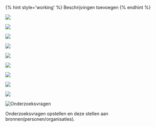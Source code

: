 

{% hint style='working' %}
Beschrijvingen toevoegen
{% endhint %}

![](content/onderzoeksvragen/schetsen7.png)

![](content/onderzoeksvragen/schetsen8.png)

![](content/onderzoeksvragen/schetsen9.png)

![](content/onderzoeksvragen/schetsen10.png)

![](content/onderzoeksvragen/schetsen11.png)

![](content/onderzoeksvragen/schetsen12.png)

![](content/onderzoeksvragen/schetsen14.png)

![](content/onderzoeksvragen/schetsen15.png)

![](content/onderzoeksvragen/schetsen16.png)

![Onderzoeksvragen](content/designs4.png)

Onderzoeksvragen opstellen en deze stellen aan bronnen(personen/organisaties).

